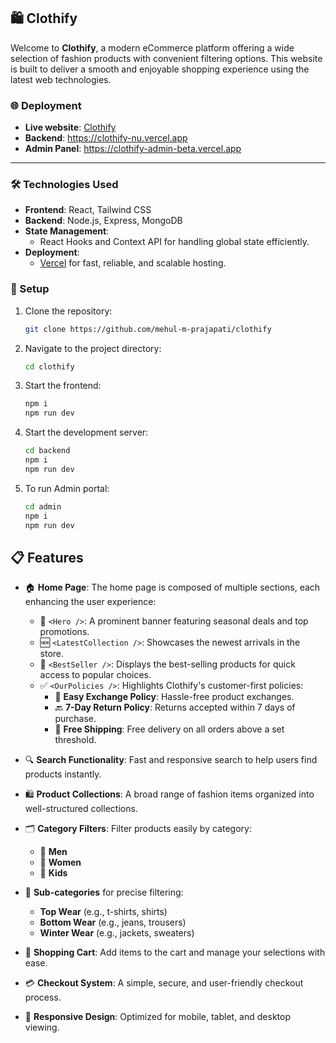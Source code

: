 ## 🛍️ Clothify

Welcome to **Clothify**, a modern eCommerce platform offering a wide selection of fashion products with convenient filtering options. This website is built to deliver a smooth and enjoyable shopping experience using the latest web technologies.

### 🌐 Deployment

- **Live website**: [Clothify](https://clothify-frontend-five.vercel.app)
- **Backend**: https://clothify-nu.vercel.app
- **Admin Panel**: https://clothify-admin-beta.vercel.app

---

### 🛠️ Technologies Used
- **Frontend**: React, Tailwind CSS
- **Backend**: Node.js, Express, MongoDB
- **State Management**:
  - React Hooks and Context API for handling global state efficiently.
- **Deployment**:
  - [Vercel](https://vercel.com/) for fast, reliable, and scalable hosting.

### 🚀 Setup

1. Clone the repository:
   ```bash
   git clone https://github.com/mehul-m-prajapati/clothify
   ```
2. Navigate to the project directory:
   ```bash
   cd clothify
   ```

3. Start the frontend:
   ```bash
   npm i
   npm run dev
   ```

4. Start the development server:
    ```bash
    cd backend
    npm i
    npm run dev
    ```

5. To run Admin portal:
    ```bash
    cd admin
    npm i
    npm run dev
    ```

## 📋 Features

- 🏠 **Home Page**: The home page is composed of multiple sections, each enhancing the user experience:
  - 🎉 `<Hero />`: A prominent banner featuring seasonal deals and top promotions.
  - 🆕 `<LatestCollection />`: Showcases the newest arrivals in the store.
  - 🌟 `<BestSeller />`: Displays the best-selling products for quick access to popular choices.
  - ✅ `<OurPolicies />`: Highlights Clothify's customer-first policies:
    - 🔄 **Easy Exchange Policy**: Hassle-free product exchanges.
    - 🔙 **7-Day Return Policy**: Returns accepted within 7 days of purchase.
    - 🚚 **Free Shipping**: Free delivery on all orders above a set threshold.

- 🔍 **Search Functionality**: Fast and responsive search to help users find products instantly.
- 🛍️ **Product Collections**: A broad range of fashion items organized into well-structured collections.
- 🗂️ **Category Filters**: Filter products easily by category:
  - 👔 **Men**
  - 👗 **Women**
  - 🧒 **Kids**
- 👕 **Sub-categories** for precise filtering:
  - **Top Wear** (e.g., t-shirts, shirts)
  - **Bottom Wear** (e.g., jeans, trousers)
  - **Winter Wear** (e.g., jackets, sweaters)
- 🛒 **Shopping Cart**: Add items to the cart and manage your selections with ease.
- 💳 **Checkout System**: A simple, secure, and user-friendly checkout process.
- 📱 **Responsive Design**: Optimized for mobile, tablet, and desktop viewing.
